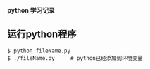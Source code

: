 **python 学习记录**

## 运行python程序
```shell
$ python fileName.py
$ ./fileName.py     # python已经添加到环境变量
```